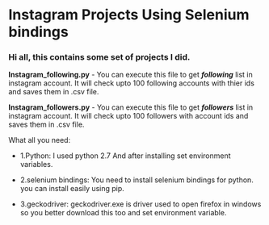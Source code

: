 

# Instagram Projects Using Selenium bindings
### Hi all, this contains some set of projects I did.

**Instagram_following.py** - You can execute this file to get **_following_** list in instagram account. It will check upto 100 following accounts with thier ids and saves them in .csv file.

**Instagram_followers.py** - You can execute this file to get **_followers_** list in instagram account. It will check upto 100 followers with account ids and saves them in .csv file.

   What all you need:
 
-    1.Python:
      I used python 2.7
      And after installing set environment variables. 
  
-    2.selenium bindings:
      You need to install selenium bindings for python.
      you can install easily using pip.
 
-    3.geckodriver:
      geckodriver.exe is driver used to open firefox in windows so you better download this too and set      environment variable.
